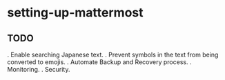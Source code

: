 # setting-up-mattermost

## TODO

. Enable searching Japanese text.
. Prevent symbols in the text from being converted to emojis.
. Automate Backup and Recovery process.
. Monitoring.
. Security.
